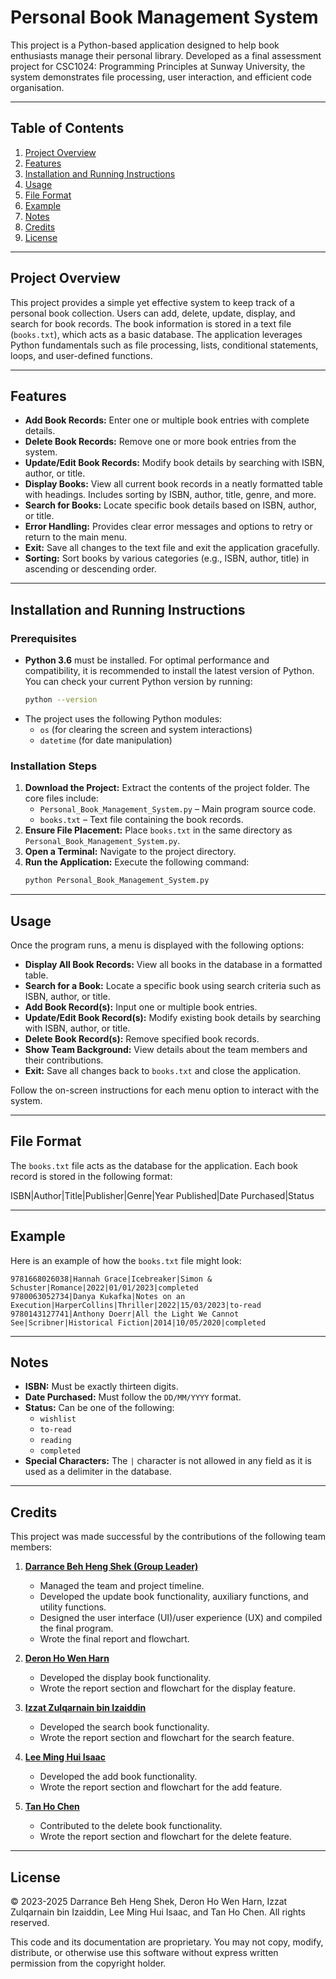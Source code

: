 # Personal Book Management System

This project is a Python-based application designed to help book enthusiasts manage their personal library. Developed as a final assessment project for CSC1024: Programming Principles at Sunway University, the system demonstrates file processing, user interaction, and efficient code organisation.

---

## Table of Contents
1. [Project Overview](#project-overview)
2. [Features](#features)
3. [Installation and Running Instructions](#installation-and-running-instructions)
4. [Usage](#usage)
5. [File Format](#file-format)
6. [Example](#example)
7. [Notes](#notes)
9. [Credits](#credits)
9. [License](#license)

---

## Project Overview

This project provides a simple yet effective system to keep track of a personal book collection. Users can add, delete, update, display, and search for book records. The book information is stored in a text file (`books.txt`), which acts as a basic database. The application leverages Python fundamentals such as file processing, lists, conditional statements, loops, and user-defined functions.

---

## Features

- **Add Book Records:** Enter one or multiple book entries with complete details.
- **Delete Book Records:** Remove one or more book entries from the system.
- **Update/Edit Book Records:** Modify book details by searching with ISBN, author, or title.
- **Display Books:** View all current book records in a neatly formatted table with headings. Includes sorting by ISBN, author, title, genre, and more.
- **Search for Books:** Locate specific book details based on ISBN, author, or title.
- **Error Handling:** Provides clear error messages and options to retry or return to the main menu.
- **Exit:** Save all changes to the text file and exit the application gracefully.
- **Sorting:** Sort books by various categories (e.g., ISBN, author, title) in ascending or descending order.

---

## Installation and Running Instructions

### Prerequisites

- **Python 3.6** must be installed. For optimal performance and compatibility, it is recommended to install the latest version of Python. You can check your current Python version by running:
    ```bash
    python --version
    ```
- The project uses the following Python modules:
  - `os` (for clearing the screen and system interactions)
  - `datetime` (for date manipulation)

### Installation Steps

1. **Download the Project:** Extract the contents of the project folder. The core files include:
   - `Personal_Book_Management_System.py` – Main program source code.
   - `books.txt` – Text file containing the book records.
2. **Ensure File Placement:** Place `books.txt` in the same directory as `Personal_Book_Management_System.py`.
3. **Open a Terminal:** Navigate to the project directory.
4. **Run the Application:** Execute the following command:
    ```bash
    python Personal_Book_Management_System.py
    ```

---

## Usage

Once the program runs, a menu is displayed with the following options:
- **Display All Book Records:** View all books in the database in a formatted table.
- **Search for a Book:** Locate a specific book using search criteria such as ISBN, author, or title.
- **Add Book Record(s):** Input one or multiple book entries.
- **Update/Edit Book Record(s):** Modify existing book details by searching with ISBN, author, or title.
- **Delete Book Record(s):** Remove specified book records.
- **Show Team Background:** View details about the team members and their contributions.
- **Exit:** Save all changes back to `books.txt` and close the application.

Follow the on-screen instructions for each menu option to interact with the system.

---

## File Format

The `books.txt` file acts as the database for the application. Each book record is stored in the following format:

ISBN|Author|Title|Publisher|Genre|Year Published|Date Purchased|Status

---

## Example
Here is an example of how the `books.txt` file might look:
```plaintext
9781668026038|Hannah Grace|Icebreaker|Simon & Schuster|Romance|2022|01/01/2023|completed
9780063052734|Danya Kukafka|Notes on an Execution|HarperCollins|Thriller|2022|15/03/2023|to-read
9780143127741|Anthony Doerr|All the Light We Cannot See|Scribner|Historical Fiction|2014|10/05/2020|completed
```

---

## Notes
- **ISBN:** Must be exactly thirteen digits.
- **Date Purchased:** Must follow the `DD/MM/YYYY` format.
- **Status:** Can be one of the following:
  - `wishlist`
  - `to-read`
  - `reading`
  - `completed`
- **Special Characters:** The `|` character is not allowed in any field as it is used as a delimiter in the database.

---

## Credits

This project was made successful by the contributions of the following team members:
1. **[Darrance Beh Heng Shek (Group Leader)](https://github.com/darrancebeh)**  
   - Managed the team and project timeline.  
   - Developed the update book functionality, auxiliary functions, and utility functions.  
   - Designed the user interface (UI)/user experience (UX) and compiled the final program.  
   - Wrote the final report and flowchart.

2. **[Deron Ho Wen Harn](https://github.com/dyhaaa)**  
   - Developed the display book functionality.  
   - Wrote the report section and flowchart for the display feature.

3. **[Izzat Zulqarnain bin Izaiddin](https://github.com/ozen27)**  
   - Developed the search book functionality.  
   - Wrote the report section and flowchart for the search feature.

4. **[Lee Ming Hui Isaac](https://github.com/LeeIsaac1201)**  
   - Developed the add book functionality.  
   - Wrote the report section and flowchart for the add feature.

5. **[Tan Ho Chen](https://github.com/Alexanderthcgreat)**  
   - Contributed to the delete book functionality.  
   - Wrote the report section and flowchart for the delete feature.

---

## License

© 2023-2025 Darrance Beh Heng Shek, Deron Ho Wen Harn, Izzat Zulqarnain bin Izaiddin, Lee Ming Hui Isaac, and Tan Ho Chen. All rights reserved.

This code and its documentation are proprietary. You may not copy, modify, distribute, or otherwise use this software without express written permission from the copyright holder.
